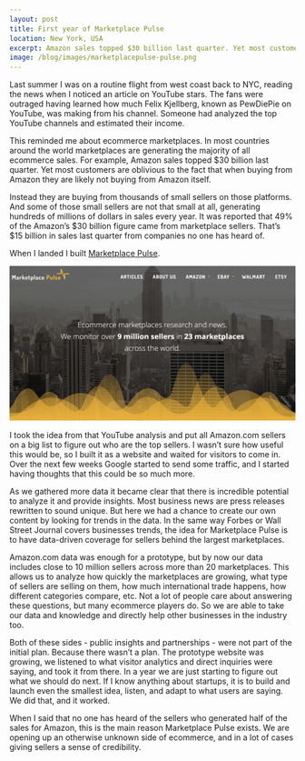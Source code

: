 ```yaml
---
layout: post
title: First year of Marketplace Pulse
location: New York, USA
excerpt: Amazon sales topped $30 billion last quarter. Yet most customers are oblivious to the fact that when buying from Amazon they are likely not buying from Amazon itself. Instead they are buying from thousands of small sellers on those platforms. It was reported that 49% of the Amazon’s $30 billion figure came from marketplace sellers. That’s $15 billion in sales last quarter from companies no one has heard of.
image: /blog/images/marketplacepulse-pulse.png
---
```


Last summer I was on a routine flight from west coast back to NYC, reading the news when I noticed an article on YouTube stars. The fans were outraged having learned how much Felix Kjellberg, known as PewDiePie on YouTube, was making from his channel. Someone had analyzed the top YouTube channels and estimated their income.

This reminded me about ecommerce marketplaces. In most countries around the world marketplaces are generating the majority of all ecommerce sales. For example, Amazon sales topped $30 billion last quarter. Yet most customers are oblivious to the fact that when buying from Amazon they are likely not buying from Amazon itself.

Instead they are buying from thousands of small sellers on those platforms. And some of those small sellers are not that small at all, generating hundreds of millions of dollars in sales every year. It was reported that 49% of the Amazon’s $30 billion figure came from marketplace sellers. That’s $15 billion in sales last quarter from companies no one has heard of.

When I landed I built [Marketplace Pulse](https://www.marketplacepulse.com/).

<img src="/blog/images/marketplacepulse-pulse.png" alt="Marketplace Pulse" class="fill" />

I took the idea from that YouTube analysis and put all Amazon.com sellers on a big list to figure out who are the top sellers. I wasn’t sure how useful this would be, so I built it as a website and waited for visitors to come in. Over the next few weeks Google started to send some traffic, and I started having thoughts that this could be so much more.

As we gathered more data it became clear that there is incredible potential to analyze it and provide insights. Most business news are press releases rewritten to sound unique. But here we had a chance to create our own content by looking for trends in the data. In the same way Forbes or Wall Street Journal covers businesses trends, the idea for Marketplace Pulse is to have data-driven coverage for sellers behind the largest marketplaces.

Amazon.com data was enough for a prototype, but by now our data includes close to 10 million sellers across more than 20 marketplaces. This allows us to analyze how quickly the marketplaces are growing, what type of sellers are selling on them, how much international trade happens, how different categories compare, etc. Not a lot of people care about answering these questions, but many ecommerce players do. So we are able to take our data and knowledge and directly help other businesses in the industry too.

Both of these sides - public insights and partnerships - were not part of the initial plan. Because there wasn’t a plan. The prototype website was growing, we listened to what visitor analytics and direct inquiries were saying, and took it from there. In a year we are just starting to figure out what we should do next. If I know anything about startups, it is to build and launch even the smallest idea, listen, and adapt to what users are saying. We did that, and it worked.

When I said that no one has heard of the sellers who generated half of the sales for Amazon, this is the main reason Marketplace Pulse exists. We are opening up an otherwise unknown side of ecommerce, and in a lot of cases giving sellers a sense of credibility.
